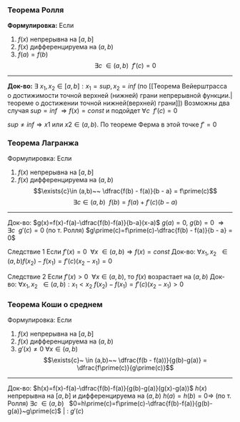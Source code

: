 ### Теорема Ролля

**Формулировка:**
Если
1) $f(x)$ непрерывна на $[a,b]$
2) $f(x)$ дифференцируема на $(a,b)$
3) $f(a) = f(b)$
$$\exists{c}~\in (a, b)~~ f\prime(c) = 0$$
---
**Док-во:**
	$\exists{}~ x_{1}, x_{2} \in [a,b]: x_{1} = sup, x_{2}= inf$ 
	(по [[Теорема Вейерштрасса о достижимости точной верхней (нижней) грани непрерывной функции.|теореме о достижении точной нижней(верхней) грани]])
 Возможны два случая
 $sup = inf$ $\Rightarrow f(x)=const$ и подойдет $\forall{c}~~ f\prime(c)=0$
 
 $sup \neq  inf \Rightarrow x1$ или $x2\in (a,b)$. По теореме Ферма в этой точке $f\prime=0$


### Теорема Лагранжа
Формулировка:
Если
1) $f(x)$ непрерывна на $[a,b]$
2) $f(x)$ дифференцируема на $(a,b)$
$$\exists{c}\in (a,b)~~ \dfrac{f(b) - f(a)}{b - a} = f\prime(c)$$
$$\exists{c}\in (a,b)~~f(b) = f(a) + f\prime(c)(b - a)$$
---
Док-во:
$g(x)=f(x)-f(a)-\dfrac{f(b)-f(a)}{b-a}(x-a)$ 
$g(a)=0,~g(b)=0~\Rightarrow \exists{c}~~ g\prime(c)=0$ (по т. Ролля)
$g\prime(c)=f\prime(c)-\dfrac{f(b) - f(a)}{b - a} = 0$ 

Следствие 1
Если $f\prime(x) = 0~~\forall{x}~\in (a, b) \Rightarrow f(x) = const$ 
Док-во: $\forall{x_{1}, x_{2}}~~ \in (a,b) f(x_{2}) - f(x_{1})= f\prime(c)(x_{2} - x_{1}) = 0$

Следствие 2
Если $f\prime(x)>0~~\forall{x} \in (a, b)$, то $f(x)$ возрастает на $(a,b)$ 
Док-во: $\forall{x_{1}, x_{2}}~~ \in (a,b): x_{1} < x_{2}$ 
$f(x_{2}) - f(x_{1})= f\prime(c)(x_{2} - x_{1}) > 0$


### Теорема Коши о среднем
Формулировка:
Если
1) $f(x)$ непрерывна на $[a,b]$
2) $f(x)$ дифференцируема на $(a,b)$
3) $g\prime(x)\neq0~\forall{x} \in (a,b)$ 
$$\exists{c}~ \in (a,b)~~ \dfrac{f(b - f(a))}{g(b)-g(a)} = \dfrac{f\prime(c)}{g\prime(c)}$$
---
Док-во: $h(x)=f(x)-f(a)-\dfrac{f(b)-f(a)}{g(b)-g(a)}(g(x)-g(a))$ 
$h(x)$ непрерывна на $[a,b]$ и дифференцируема на $(a, b)$ 
$h(a)=h(b)=0 \Rightarrow$ (по т. Ролля) $\exists{c}~ \in (a,b)~~$
$0=h\prime(c)=f\prime(c)-\dfrac{f(b)-f(a)}{g(b)-g(a)}~g\prime(c)$ | : $g\prime(c)$  

